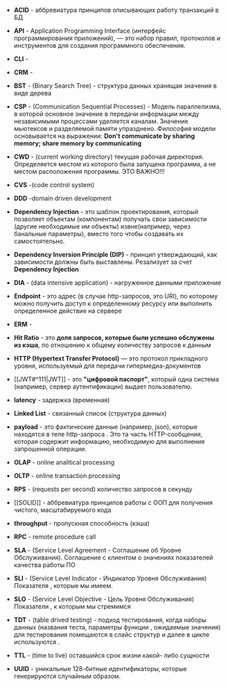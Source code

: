 
- **ACID** - аббревиатура принципов описывающих работу транзакций в БД 

- **API** - Application Programming Interface (интерфейс программирования приложений), — это набор правил, протоколов и инструментов для создания программного обеспечения.
- **CLI** -
- **CRM** - 
- **BST** - (Binary Search Tree) - структура данных хранящая значения в виде дерева
- **CSP** - (Communication Sequential Processes) - Модель параллелизма, в которой основное значение в передачи информации между независимыми процессами уделяется каналам. 
	Значение мьютексов  и разделяемой памяти упразднено. Философия модели основывается на выражении: **Don't communicate by sharing memory; share memory by communicating**

- **CWD** -  (current working directory) текущая рабочая директория. Определяется местом из которого была запущена программа, а не местом расположения программы. ЭТО ВАЖНО!!!
- **CVS** -(code control system)
- **DDD** -domain driven development
- **Dependency Injection** - это шаблон проектирования, который позволяет объектам (компонентам) получать свои зависимости (другие необходимые им объекты) извне(например, через банальные параметры), вместо того чтобы создавать их самостоятельно.
- **Dependency Inversion Principle (DIP)** - принцип утверждающий, как зависимости должны быть выставлены.   Резализует за счет **Dependency Injection**
- **DIA** - (data intensive application) - нагруженное данными приложение
-  **Endpoint** - это адрес (в случае http-запросов, это URI), по которому можно получить доступ к определенному ресурсу или выполнить определенное действие на сервере
- **ERM** - 
- **Hit Ratio** - это **доля запросов, которые были успешно обслужены из кэша**, по отношению к общему количеству запросов к данным
- **HTTP (Hypertext Transfer Protocol)** — это протокол прикладного уровня, используемый для передачи гипермедиа-документов
- [[JWT#^111|JWT]] - это **"цифровой паспорт"**, который одна система (например, сервер аутентификации) выдает пользователю.
- **latency** - задержка (временная)
- **Linked List** - связанный список (структура данных)
- **payload** - это фактические данные (например, json), которые находятся в теле http-запроса . Это та часть HTTP-сообщения, которая содержит информацию, необходимую для выполнения запрошенной операции.
- **OLAP** - online analitical processing
- **OLTP** - online transaction processing
- **RPS** - (requests per second) количество запросов в секунду
- [[SOLID]] - аббревиатура принципов работы с ООП для получения чистого, масштабируемого кода
- **throughput** - пропускная способность (кэша)
- **RPC** - remote procedure call 
- **SLA** - (Service Level Agreement - Соглашение об Уровне Обслуживания). Соглашение с клиентом о значениях показателей качества работы ПО
- **SLI** -  (Service Level Indicator - Индикатор Уровня Обслуживания) Показателя , которые мы имеем.
- **SLO** - (Service Level Objective - Цель Уровня Обслуживания) Показатели , к которым мы стремимся
- **TDT** - (table drived testing) - подход тестирования, когда наборы данных (названия теста, параметры функции , ожидаемые значения) для тестирования помещаются в слайс структур и далее в цикле используются .
- **TTL** - (time to live) оставшийся срок жизни какой- либо сущности
- **UUID** - уникальные 128-битные идентификаторы, которые генерируются случайным образом.
	